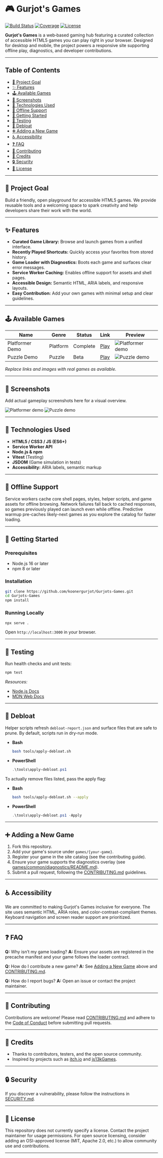 # 🎮 Gurjot's Games

[![Build Status](https://github.com/koonergurjot/Gurjots-Games/actions/workflows/ci.yml/badge.svg)](https://github.com/koonergurjot/Gurjots-Games/actions/workflows/ci.yml)
[![Coverage](https://img.shields.io/codecov/c/github/koonergurjot/Gurjots-Games)](https://codecov.io/gh/koonergurjot/Gurjots-Games)
[![License](https://img.shields.io/badge/license-not--specified-lightgrey)](#-license)

**Gurjot's Games** is a web‑based gaming hub featuring a curated collection of accessible HTML5 games you can play right in your browser. Designed for desktop and mobile, the project powers a responsive site supporting offline play, diagnostics, and developer contributions.

---

## Table of Contents

- [🎯 Project Goal](#-project-goal)
- [✨ Features](#-features)
- [🕹️ Available Games](#-available-games)
- [📸 Screenshots](#-screenshots)
- [🔧 Technologies Used](#-technologies-used)
- [📶 Offline Support](#-offline-support)
- [🚀 Getting Started](#-getting-started)
- [🧪 Testing](#-testing)
- [🧹 Debloat](#-debloat)
- [➕ Adding a New Game](#-adding-a-new-game)
- [♿ Accessibility](#-accessibility)
- [❓ FAQ](#-faq)
- [🤝 Contributing](#-contributing)
- [🙌 Credits](#-credits)
- [🔒 Security](#-security)
- [📄 License](#-license)

---

## 🎯 Project Goal

Build a friendly, open playground for accessible HTML5 games. We provide reusable tools and a welcoming space to spark creativity and help developers share their work with the world.

---

## ✨ Features

- **Curated Game Library:** Browse and launch games from a unified interface.
- **Recently Played Shortcuts:** Quickly access your favorites from stored history.
- **Game Loader with Diagnostics:** Boots each game and surfaces clear error messages.
- **Service Worker Caching:** Enables offline support for assets and shell pages.
- **Accessible Design:** Semantic HTML, ARIA labels, and responsive layouts.
- **Easy Contribution:** Add your own games with minimal setup and clear guidelines.

---

## 🕹️ Available Games

| Name             | Genre     | Status    | Link                        | Preview          |
|------------------|-----------|-----------|-----------------------------|------------------|
| Platformer Demo  | Platform  | Complete  | [Play](./games/platformer)  | ![Platformer demo](https://via.placeholder.com/120x60?text=Platformer) |
| Puzzle Demo      | Puzzle    | Beta      | [Play](./games/puzzle-demo) | ![Puzzle demo](https://via.placeholder.com/120x60?text=Puzzle)         |

*Replace links and images with real games as available.*

---

## 📸 Screenshots

Add actual gameplay screenshots here for a visual overview.

![Platformer demo](https://via.placeholder.com/400x200?text=Platformer+Demo)
![Puzzle demo](https://via.placeholder.com/400x200?text=Puzzle+Demo)

---

## 🔧 Technologies Used

- **HTML5 / CSS3 / JS (ES6+)**
- **Service Worker API**
- **Node.js & npm**
- **Vitest** (Testing)
- **JSDOM** (Game simulation in tests)
- **Accessibility:** ARIA labels, semantic markup

---

## 📶 Offline Support

Service workers cache core shell pages, styles, helper scripts, and game assets for offline browsing. Network failures fall back to cached responses, so games previously played can launch even while offline. Predictive warmup pre-caches likely-next games as you explore the catalog for faster loading.

---

## 🚀 Getting Started

### Prerequisites

- Node.js 16 or later
- npm 8 or later

### Installation

```bash
git clone https://github.com/koonergurjot/Gurjots-Games.git
cd Gurjots-Games
npm install
```

### Running Locally

```bash
npx serve .
```
Open `http://localhost:3000` in your browser.

---

## 🧪 Testing

Run health checks and unit tests:

```bash
npm test
```

*Resources:*
- [Node.js Docs](https://nodejs.org/en/docs/)
- [MDN Web Docs](https://developer.mozilla.org/)

---

## 🧹 Debloat

Helper scripts refresh `debloat-report.json` and surface files that are safe to prune. By default, scripts run in dry-run mode.

- **Bash**
  ```bash
  bash tools/apply-debloat.sh
  ```
- **PowerShell**
  ```powershell
  .\tools\apply-debloat.ps1
  ```

To actually remove files listed, pass the apply flag:

- **Bash**
  ```bash
  bash tools/apply-debloat.sh --apply
  ```
- **PowerShell**
  ```powershell
  .\tools\apply-debloat.ps1 -Apply
  ```

---

## ➕ Adding a New Game

1. Fork this repository.
2. Add your game's source under `games/{your-game}`.
3. Register your game in the site catalog (see the contributing guide).
4. Ensure your game supports the diagnostics overlay (see [games/common/diagnostics/README.md](games/common/diagnostics/README.md)).
5. Submit a pull request, following the [CONTRIBUTING.md](CONTRIBUTING.md) guidelines.

---

## ♿ Accessibility

We are committed to making Gurjot's Games inclusive for everyone. The site uses semantic HTML, ARIA roles, and color-contrast-compliant themes. Keyboard navigation and screen reader support are prioritized.

---

## ❓ FAQ

**Q:** Why isn’t my game loading?
**A:** Ensure your assets are registered in the precache manifest and your game follows the loader contract.

**Q:** How do I contribute a new game?
**A:** See [Adding a New Game](#-adding-a-new-game) above and [CONTRIBUTING.md](CONTRIBUTING.md).

**Q:** How do I report bugs?
**A:** Open an issue or contact the project maintainer.

---

## 🤝 Contributing

Contributions are welcome! Please read [CONTRIBUTING.md](CONTRIBUTING.md) and adhere to the [Code of Conduct](CODE_OF_CONDUCT.md) before submitting pull requests.

---

## 🙌 Credits

- Thanks to contributors, testers, and the open source community.
- Inspired by projects such as [itch.io](https://itch.io/) and [js13kGames](https://js13kgames.com/).

---

## 🔒 Security

If you discover a vulnerability, please follow the instructions in [SECURITY.md](SECURITY.md).

---

## 📄 License

This repository does not currently specify a license. Contact the project maintainer for usage permissions. For open source licensing, consider adding an OSI-approved license (MIT, Apache 2.0, etc.) to allow community use and contributions.

---
